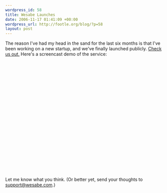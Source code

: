 ```yaml
--- 
wordpress_id: 58
title: Wesabe Launches
date: 2006-11-17 01:41:09 +00:00
wordpress_url: http://footle.org/blog/?p=58
layout: post
---
```

The reason I've had my head in the sand for the last six months is that I've been working on a new startup, and we've finally launched publicly. <a href="http://www.wesabe.com">Check us out.</a> Here's a screencast demo of the service:
<div>
<object width="425" height="350"> <param name="movie" value="http://www.youtube.com/v/UK_Kv_-GvVc"> </param> <embed src="http://www.youtube.com/v/UK_Kv_-GvVc" type="application/x-shockwave-flash" width="425" height="350"> </embed> </object>
</div>

<p>Let me know what you think. (Or better yet, send your thoughts to <a href="support@wesabe.com">support@wesabe.com</a>.)</p>
